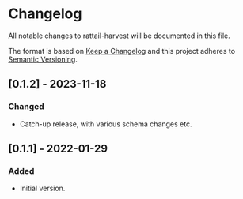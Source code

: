 
# Changelog
All notable changes to rattail-harvest will be documented in this file.

The format is based on [Keep a Changelog](http://keepachangelog.com/en/1.0.0/)
and this project adheres to [Semantic Versioning](http://semver.org/spec/v2.0.0.html).

## [0.1.2] - 2023-11-18
### Changed
- Catch-up release, with various schema changes etc.

## [0.1.1] - 2022-01-29
### Added
- Initial version.
